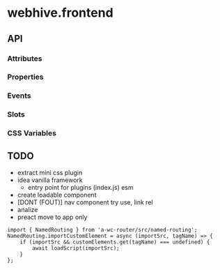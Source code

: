 # webhive.frontend

## API

### Attributes

### Properties

### Events

### Slots

### CSS Variables

## TODO
* extract mini css plugin
* idea vanilla framework
  - entry point for plugins (index.js) esm
* create loadable component
* [DONT (FOUT)] nav component try use, link rel
* analize
* preact move to app only
```
import { NamedRouting } from 'a-wc-router/src/named-routing';
NamedRouting.importCustomElement = async (importSrc, tagName) => {
    if (importSrc && customElements.get(tagName) === undefined) {
        await loadScript(importSrc);
    }
};
```
